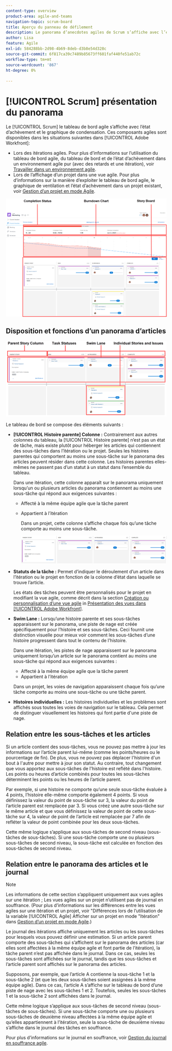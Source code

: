 ```yaml
---
content-type: overview
product-area: agile-and-teams
navigation-topic: scrum-board
title: Aperçu du panneau de défilement
description: Le panorama d’anecdotes agiles de Scrum s’affiche avec l’état d’achèvement et le graphique de condensation.
author: Lisa
feature: Agile
exl-id: 584288bb-2d98-4b69-8deb-d3b8e54d328c
source-git-commit: 6f817ca39c7489b85673ff601faf440fe51ab72c
workflow-type: tm+mt
source-wordcount: '867'
ht-degree: 0%

---
```


# [!UICONTROL Scrum] présentation du panorama

Le [!UICONTROL Scrum] le tableau de bord agile s’affiche avec l’état d’achèvement et le graphique de condensation. Ces composants agiles sont disponibles dans les situations suivantes dans [!UICONTROL Adobe Workfront]:

* Lors des itérations agiles. Pour plus d’informations sur l’utilisation du tableau de bord agile, du tableau de bord et de l’état d’achèvement dans un environnement agile pur (avec des retards et une itération), voir [Travailler dans un environnement agile](../../../agile/work-in-an-agile-environment/work-in-an-agile-environment.md).
* Lors de l’affichage d’un projet dans une vue agile. Pour plus d’informations sur la manière d’exploiter le tableau de bord agile, le graphique de ventilation et l’état d’achèvement dans un projet existant, voir [Gestion d’un projet en mode Agile](../../../manage-work/projects/manage-projects/manage-projects-in-agile-view.md).

![itération agile](assets/agile-iteration-with-callouts.png)

## Disposition et fonctions d’un panorama d’articles

![Panorama d&#39;histoires agile](assets/agile-storyboard-callouts.png)

Le tableau de bord se compose des éléments suivants :

* **[!UICONTROL Histoire parente] Colonne :** Contrairement aux autres colonnes du tableau, la  [!UICONTROL Histoire parente]  n’est pas un état de tâche, mais existe plutôt pour héberger les articles qui contiennent des sous-tâches dans l’itération ou le projet. Seules les histoires parentes qui comportent au moins une sous-tâche sur le panorama des articles peuvent résider dans cette colonne. Les histoires parentes elles-mêmes ne passent pas d’un statut à un statut dans l’ensemble du tableau.

   Dans une itération, cette colonne apparaît sur le panorama uniquement lorsqu’un ou plusieurs articles du panorama contiennent au moins une sous-tâche qui répond aux exigences suivantes :

   * Affecté à la même équipe agile que la tâche parent
   * Appartient à l’itération

      Dans un projet, cette colonne s’affiche chaque fois qu’une tâche comporte au moins une sous-tâche.

      ![Colonne d’article parente](assets/agile-parentstory-swimlane.png)

* **Statuts de la tâche :** Permet d’indiquer le déroulement d’un article dans l’itération ou le projet en fonction de la colonne d’état dans laquelle se trouve l’article.

   Les états des tâches peuvent être personnalisés pour le projet en modifiant la vue agile, comme décrit dans la section [Création ou personnalisation d’une vue agile](../../../reports-and-dashboards/reports/reporting-elements/views-overview.md#customizing-an-agile-view) in [Présentation des vues dans [!UICONTROL Adobe Workfront]](../../../reports-and-dashboards/reports/reporting-elements/views-overview.md).

* **Swim Lane :** Lorsqu’une histoire parente et ses sous-tâches apparaissent sur le panorama, une piste de nage est créée spécifiquement pour l’histoire et ses sous-tâches. Ceci fournit une distinction visuelle pour mieux voir comment les sous-tâches d’une histoire progressent dans tout le contenu de l’histoire.

   Dans une itération, les pistes de nage apparaissent sur le panorama uniquement lorsqu’un article sur le panorama contient au moins une sous-tâche qui répond aux exigences suivantes :

   * Affecté à la même équipe agile que la tâche parent
   * Appartient à l’itération

   Dans un projet, les voies de navigation apparaissent chaque fois qu’une tâche comporte au moins une sous-tâche ou une tâche parent.

* **Histoires individuelles :** Les histoires individuelles et les problèmes sont affichés sous toutes les voies de navigation sur le tableau. Cela permet de distinguer visuellement les histoires qui font partie d&#39;une piste de nage.

## Relation entre les sous-tâches et les articles

Si un article contient des sous-tâches, vous ne pouvez pas mettre à jour les informations sur l’article parent lui-même (comme les points/heures ou le pourcentage de fin). De plus, vous ne pouvez pas déplacer l&#39;histoire d&#39;un bout à l&#39;autre pour mettre à jour son statut. Au contraire, tout changement que vous apportez aux sous-tâches de l&#39;histoire est reflété dans l&#39;histoire. Les points ou heures d’article combinés pour toutes les sous-tâches déterminent les points ou les heures de l’article parent.

Par exemple, si une histoire ne comporte qu’une seule sous-tâche évaluée à 4 points, l’histoire elle-même comporte également 4 points. Si vous définissez la valeur du point de sous-tâche sur 3, la valeur du point de l’article parent est remplacée par 3. Si vous créez une autre sous-tâche sur le même article et que vous définissez la valeur de point de cette sous-tâche sur 4, la valeur de point de l’article est remplacée par 7 afin de refléter la valeur de point combinée pour les deux sous-tâches.

Cette même logique s’applique aux sous-tâches de second niveau (sous-tâches de sous-tâches). Si une sous-tâche comporte une ou plusieurs sous-tâches de second niveau, la sous-tâche est calculée en fonction des sous-tâches de second niveau.

## Relation entre le panorama des articles et le journal

>[!NOTE]
>
>Les informations de cette section s’appliquent uniquement aux vues agiles sur une itération ; Les vues agiles sur un projet n’utilisent pas de journal en souffrance. (Pour plus d’informations sur les différences entre les vues agiles sur une itération et un projet, voir &quot;Différences lors de l’utilisation de la variable [!UICONTROL Agile] Afficher sur un projet en mode &quot;Itération&quot; dans [Gestion d’un projet en mode Agile](../../../manage-work/projects/manage-projects/manage-projects-in-agile-view.md).)

Le journal des itérations affiche uniquement les articles ou les sous-tâches pour lesquels vous pouvez définir une estimation. Si un article parent comporte des sous-tâches qui s’affichent sur le panorama des articles (car elles sont affectées à la même équipe agile et font partie de l’itération), la tâche parent n’est pas affichée dans le journal. Dans ce cas, seules les sous-tâches sont affichées sur le journal, tandis que les sous-tâches et l’article parent sont affichés sur le panorama des articles.

Supposons, par exemple, que l’article A contienne la sous-tâche 1 et la sous-tâche 2 (et que les deux sous-tâches soient assignées à la même équipe agile). Dans ce cas, l’article A s’affiche sur le tableau de bord d’une piste de nage avec les sous-tâches 1 et 2. Toutefois, seules les sous-tâches 1 et la sous-tâche 2 sont affichées dans le journal.

Cette même logique s’applique aux sous-tâches de second niveau (sous-tâches de sous-tâches). Si une sous-tâche comporte une ou plusieurs sous-tâches de deuxième niveau affectées à la même équipe agile et qu’elles appartiennent à l’itération, seule la sous-tâche de deuxième niveau s’affiche dans le journal des tâches en souffrance.

Pour plus d’informations sur le journal en souffrance, voir [Gestion du journal en souffrance agile](../../../agile/work-in-an-agile-environment/manage-the-agile-backlog.md).
